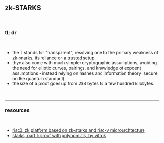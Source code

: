 ## zk-STARKS

<br>

### tl; dr

<br>

* the T stands for "transparent", resolving one fo the primary weakness of zk-snarks, its reliance on a trusted setup.
* thye also come with much simpler cryptographic assumptions, avoiding the need for elliptic curves, pairings, and knowledge of expoent assumptions - instead relying on hashes and information theory (secure on the quantum standard).
* the size of a proof goes up from 288 bytes to a few hundred kilobytes.

<br>

---

### resources

<br>

* [risc0, zk platform based on zk-starks and risc-v microarchtecture](https://github.com/risc0/risc0)
* [starks, part I: proof with polynomials, by vitalik](https://vitalik.ca/general/2017/11/09/starks_part_1.html)
